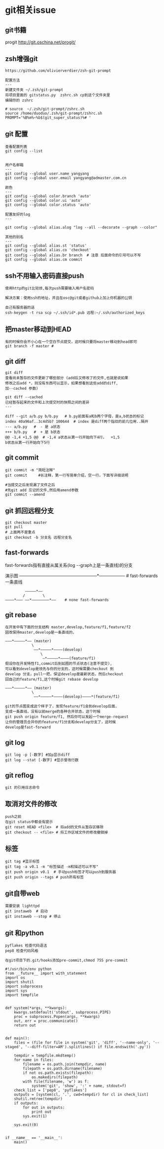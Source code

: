 git相关issue
===

git书籍
---
progit http://git.oschina.net/progit/

zsh增强git
---
    https://github.com/olivierverdier/zsh-git-prompt

    配置方法
    ---
    新建文件夹 ~/.zsh/git-prompt
    将项目里面的 gitstatus.py  zshrc.sh cp到这个文件夹里
    编辑你的 zshrc

    # source  ~/.zsh/git-prompt/zshrc.sh 
    source /home/duoduo/.zsh/git-prompt/zshrc.sh 
    PROMPT='%B%m%~%b$(git_super_status)%# '


git 配置
---
    查看配置列表
    git config --list


    用户名邮箱
    ---
    git config --global user.name yangyang
    git config --global user.email yangyang@admaster.com.cn

    颜色
    ---
    git config --global color.branch 'auto'
    git config --global color.ui 'auto'
    git config --global color.status 'auto'

    配置友好的log
    ---

    git config --global alias.alog "log --all --decorate --graph --color" 

    其他的别名
    ---
    git config --global alias.st 'status'
    git config --global alias.co 'checkout'
    git config --global alias.br branch  # 注意 后面命令的引号可以不写
    git config --global alias.cm commit

ssh不用输入密码直接push
---
    使用http的git比较烦,每次push需要输入用户名密码

    解决方案：使用ssh的地址，并且在osc@git或者github上加上你机器的公钥 

    自己有服务器的话
    ssh-keygen -t rsa scp ~/.ssh/id*.pub 远程:~/.ssh/authorized_keys 




把master移动到HEAD
---
    有的时候你会不小心在一个空白节点提交，这时候只要将master移动到head即可
    git branch -f master # 

git diff
---
    git diff 
    查看尚未暂存的文件更新了哪些部分 (add后又修改了的文件,也就是说如果
    修改之后add *，则没有东西可以显示，如果想看到这些add的diff,
    加--cached 参数)

    git diff --cached
    已经暂存起来的文件和上次提交时的快照之间的差异
    ---

    diff --git a/b.py b/b.py   # b.py前面有a和b两个字母，是a,b状态的标记
    index 40a96af..3c4d5b7 100644  # index 是diff两个指纹的前几位用..隔开
    --- a/b.py   #  - 是 a状态
    +++ b/b.py   #  + 是 b状态
    @@ -1,4 +1,5 @@  # -1,4 a状态从第一行开始向下4行，  +1,5
    b状态从第一行开始向下5行

git commit
---
    git commit -m "简短注释"
    git commit     #长注释，第一行写简单介绍，空一行，下面写详细说明

    #当提交之后发现漏了文件之后
    #先git add 忘记的文件,然后用amend参数
    git commit --amend

git 抓回远程分支
---
    git checkout master
    git pull
    # 上面两不是重点
    git checkout -b 分支名 远程分支名

fast-forwards
---
fast-forwards指有直接从属关系(log --graph上是一条直线)的分支

演示图
    ——————*——————*——————*——————  # fast-forwards 一条直线

             —————*——
            /        \ 
    ————*——— ——*————————*——    # none fast-forwards
        

git rebase
---
    在开发中有下面的分支结构 master,develop,feature/f1,feature/f2
    因改保持master,develop是一条直线的，

    ———*—————*—— (master)
                \
                 ——*—————*————(develop)
                    \
                     —*—————*————(feature/f1)
    假设你在开发特性f1,commit后到如图的节点状态(注意不提交),
    可以看到develop是领先与你的分支的，这时候需要checkout 到
    develop 分支，pull一把，保证develop是最新状态，然后checkout
    回自己的feature/f1,这个时候git rebase develop

    ———*—————*—— (master)
                \
                 ——*—————*————(develop)————*(feature/f1)

    git的节点图变成这个样子了，发现feature/f1会到develop后面，
    变成一条直线，没有以前merge的各种合并状态，这个时候
    git push origin feature/f1, 然后你可以发起一个merge-request
    让你的管理员合并你的feature/f1分支和develop分支了，这时候
    develop是fast-forward

git log
---
    git log -p [-数字] #加p显示diff
    git log --stat [-数字] #显示曾改行数

git reflog
---
    git 的引用日志命令

取消对文件的修改
---
    push之前
    在git status中都会有提示
    git reset HEAD <file>  # 将add的文件从暂存区移除
    git checkout -- <file> # 将工作区域文件的修改撤销掉

标签
---
    git tag #显示标签
    git tag -a v0.1 -m "标签描述 -m和描述可以不写"
    git push origin v0.1  # 手动push标签才可以push到服务器 
    git push origin --tags # push所有标签

git自带web
---
    需要安装 lighttpd
    git instaweb  # 启动
    git instaweb --stop # 停止

git 和python
---
    pyflakes 检查代码语法
    pep8 检查代码风格

    在git项目下的.git/hooks添加pre-commit,chmod 755 pre-commit

    #!/usr/bin/env python
    from __future__ import with_statement
    import os
    import shutil
    import subprocess
    import sys
    import tempfile


    def system(*args, **kwargs):
        kwargs.setdefault('stdout', subprocess.PIPE)
        proc = subprocess.Popen(args, **kwargs)
        out, err = proc.communicate()
        return out


    def main():
        files = (file for file in system('git', 'diff', '--name-only', '--staged', '--diff-filter=AM').splitlines() if file.endswith('.py'))

        tempdir = tempfile.mkdtemp()
        for name in files:
            filename = os.path.join(tempdir, name)
            filepath = os.path.dirname(filename)
            if not os.path.exists(filepath):
                os.makedirs(filepath)
            with file(filename, 'w') as f:
                system('git', 'show', ':' + name, stdout=f)
        check_list = ['pep8', 'pyflakes']
        outputs = [system(cl, '.', cwd=tempdir) for cl in check_list]
        shutil.rmtree(tempdir)
        if outputs:
            for out in outputs:
                print out
            sys.exit(1)

        sys.exit(0)


    if __name__ == '__main__':
        main()

